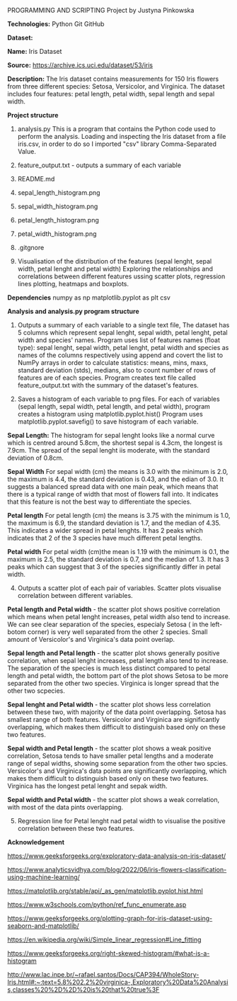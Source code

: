 PROGRAMMING AND SCRIPTING Project
by Justyna Pinkowska 

**Technologies:**
Python
Git
GitHub

**Dataset:**

**Name:** Iris Dataset

**Source:** https://archive.ics.uci.edu/dataset/53/iris

**Description:** 
The Iris dataset contains measurements for 150 Iris flowers from three different species: Setosa, Versicolor, and Virginica. The dataset includes four features: petal length, petal width, sepal length and sepal width.

**Project structure**
1. analysis.py This is a program that contains the Python code used to perform the analysis.
Loading and inspecting the Iris dataset from a file iris.csv, in order to do so I imported "csv" library Comma-Separated Value.
2. feature_output.txt - outputs a summary of each variable
3. README.md
4. sepal_length_histogram.png
5. sepal_width_histogram.png
6. petal_length_histogram.png
7. petal_width_histogram.png
8. .gitgnore
  
10. Visualisation of the distribution of the features (sepal lenght, sepal width, petal lenght and petal width)
Exploring the relationships and correlations between different features ussing scatter plots, regression lines plotting, heatmaps and boxplots.

**Dependencies**
numpy as np 
matplotlib.pyplot as plt
csv

**Analysis and analysis.py program structure**
1. Outputs a summary of each variable to a single text file, 
The dataset has 5 columns which represent  sepal lenght, sepal width, petal lenght, petal width and species' names.
Program uses list of features names (float type): sepal lenght, sepal width, petal lenght, petal width and species as names of the columns respectively using append and covert the list to NumPy arrays in order to calculate statistics: means, mins, maxs, standard deviation (stds), medians, also to count number of rows of features are of each species. Program creates text file called feature_output.txt with the summary of the dataset's features.

2. Saves a histogram of each variable to png files. 
For each of variables (sepal length, sepal width, petal length, and petal width), program creates a histogram using matplotlib.pyplot.hist()
Program uses matplotlib.pyplot.savefig() to save histogram of each variable.

 **Sepal Length:** The histogram for sepal lenght looks like a normal curve which is centred around 5.8cm, the shortest sepal is 4.3cm, the longest is 7.9cm. The spread of the sepal lenght iis moderate, with the standard deviation of 0.8cm. 
 
**Sepal Width** For sepal width (cm) the means is 3.0 with the minimum is 2.0, the maximum is 4.4, the standard deviation is 0.43, and the edian of 3.0. It suggests a balanced spread data with one main peak, which means that there is a typical range of width that most of flowers fall into.  It indicates that this feature is not the best way to differentiate the species. 

**Petal length** For petal length (cm) the means is 3.75 with the minimum is 1.0, the maximum is 6.9, the standard deviation is 1.7, and the median of 4.35. This indicates a wider spread in petal lenghts. It has 2 peaks which indicates that 2 of the 3 species have much different petal lengths.

**Petal width** For petal width (cm)the mean is 1.19 with the minimum is 0.1, the maximum is 2.5, the standard deviation is 0.7, and the median of 1.3. It has 3 peaks which can suggest that 3 of the species significantly differ in petal width. 

4. Outputs a scatter plot of each pair of variables. 
Scatter plots visualise correlation between different variables.

**Petal length and Petal width** - the scatter plot shows positive correlation which means when petal lenght increases, petal width also tend to increase. We can see clear separation of the species, especialy Setosa ( in the left-botom corner) is very well separated from the other 2 species. Small amount of Versicolor's and Virginica's data point overlap.

**Sepal length and Petal length** - the scatter plot shows generally positive correlation, when sepal lenght increases, petal length also tend to increase.  The separation of the species is much less distinct compared to petal length and petal width, the bottom part of the plot shows Setosa to be more separated from the other two species. Virginica is longer spread that the other two scpecies.

**Sepal lenght and Petal width** - the scatter plot shows less correlation between these two, with majority of the data point overlapping. Setosa has smallest range of both features. Versicolor and Virginica are significantly overlapping, which makes them difficult to distinguish based only on these two features.  

**Sepal width and Petal length** - the scatter plot shows a weak positive correlation, Setosa tends to have smaller petal lengths and a moderate range of sepal widths, showing some separation from the other two spcies. Versicolor's and Virginica's data points are significantly overlapping, which makes them difficult to distinguish based only on these two features.  Virginica has the longest petal lenght and sepak width.

**Sepal width and Petal width** - the scatter plot shows a weak correlation, with most of the data pints overlapping. 

5. Regression line for Petal lenght nad petal width to visualise the positive correlation between these two features.

**Acknowledgement**

https://www.geeksforgeeks.org/exploratory-data-analysis-on-iris-dataset/

https://www.analyticsvidhya.com/blog/2022/06/iris-flowers-classification-using-machine-learning/

https://matplotlib.org/stable/api/_as_gen/matplotlib.pyplot.hist.html

https://www.w3schools.com/python/ref_func_enumerate.asp

https://www.geeksforgeeks.org/plotting-graph-for-iris-dataset-using-seaborn-and-matplotlib/

https://en.wikipedia.org/wiki/Simple_linear_regression#Line_fitting

https://www.geeksforgeeks.org/right-skewed-histogram/#what-is-a-histogram

http://www.lac.inpe.br/~rafael.santos/Docs/CAP394/WholeStory-Iris.html#:~:text=5.8%202.2%20virginica-,Exploratory%20Data%20Analysis,classes%20%2D%2D%20is%20that%20true%3F
